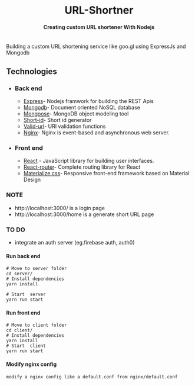 <h1 align="center">
  URL-Shortner
</h1>

<h4 align="center">Creating custom URL shortener With Nodejs</h4>

</br>
Building a custom URL shortening service like goo.gl using ExpressJs and Mongodb

## Technologies

- ### Back end

  - [Express](https://expressjs.com/)- Nodejs framwork for building the REST Apis
  - [Mongodb](http://mongodb.com/)- Document oriented NoSQL database
  - [Mongoose](https://http://mongoosejs.com)- MongoDB object modeling tool
  - [Short-id](https://github.com/dylang/shortid)- Short id generator
  - [Valid-url](https://github.com/ogt/valid-url)- URI validation functions
  - [Nginx](https://www.nginx.com)- Nginx is event-based and asynchronous web server.

- ### Front end

  - [React](https://reactjs.org/) - JavaScript library for building user interfaces.
  - [React-router](https://github.com/ReactTraining/react-router)- Complete routing library for React
  - [Materialize css](http://materializecss.com/)- Responsive front-end framework based on Material Design

### NOTE
- http://localhost:3000/ is a login page
- http://localhost:3000/home is a generate short URL page

### TO DO
- integrate an auth server (eg.firebase auth, auth0)

#### Run back end

```
# Move to server folder
cd server/
# Install dependencies
yarn install

# Start  server
yarn run start
```

#### Run front end

```
# Move to client folder
cd client/
# Install dependencies
yarn install
# Start  client
yarn run start
```

#### Modify nginx config

```
modify a nginx config like a default.conf from nginx/default.conf
```